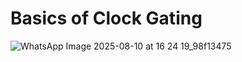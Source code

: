 # Basics of Clock Gating
![WhatsApp Image 2025-08-10 at 16 24 19_98f13475](https://github.com/user-attachments/assets/a1eb1c72-0b5a-439b-ae2c-caa8aa9fa692)
